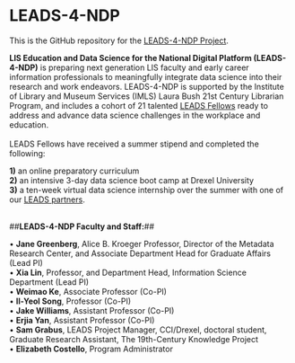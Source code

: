 # LEADS-4-NDP

This is the GitHub repository for the [LEADS-4-NDP Project](https://cci.drexel.edu/mrc/research/leads/).

**LIS Education and Data Science for the National Digital Platform (LEADS-4-NDP)** is preparing next generation LIS faculty and early career information professionals to meaningfully integrate data science into their research and work endeavors. LEADS-4-NDP is supported by the Institute of Library and Museum Services (IMLS) Laura Bush 21st Century Librarian Program, and includes a cohort of 21 talented [LEADS Fellows](http://cci.drexel.edu/mrc/research/leads/leads-4-ndp-fellows/) ready to address and advance data science challenges in the workplace and education.<br />
<br />
LEADS Fellows have received a summer stipend and completed the following: 

**1)** an online preparatory curriculum<br />
**2)** an intensive 3-day data science boot camp at Drexel University<br />
**3)** a ten-week virtual data science internship over the summer with one of our [LEADS partners](http://cci.drexel.edu/mrc/research/leads/leads-people/#ProjectMentors).<br />
<br />

##**LEADS-4-NDP Faculty and Staff:**##<br />

• **Jane Greenberg**, Alice B. Kroeger Professor, Director of the Metadata Research Center, and Associate Department Head for Graduate Affairs (Lead PI) <br />
• **Xia Lin**, Professor, and Department Head, Information Science Department (Lead PI) <br />
• **Weimao Ke**, Associate Professor (Co-PI) <br />
• **Il-Yeol Song**, Professor (Co-PI) <br />
• **Jake Williams**, Assistant Professor (Co-PI) <br />
• **Erjia Yan**, Assistant Professor (Co-PI) <br />
• **Sam Grabus**, LEADS Project Manager, CCI/Drexel, doctoral student, Graduate Research Assistant, The 19th-Century Knowledge Project <br />
• **Elizabeth Costello**, Program Administrator<br />
